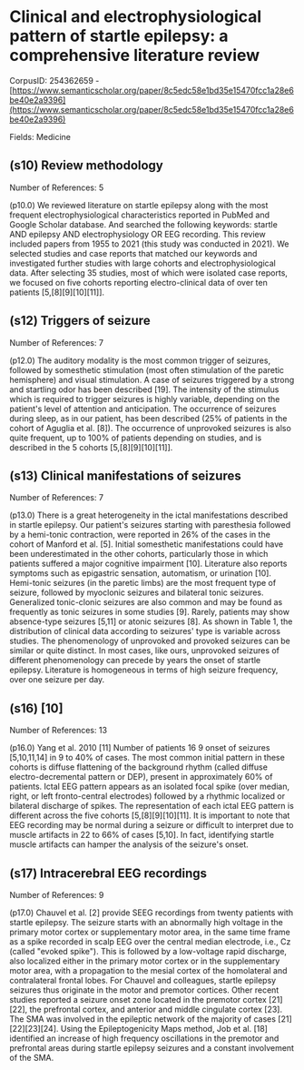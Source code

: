 # Clinical and electrophysiological pattern of startle epilepsy: a comprehensive literature review

CorpusID: 254362659 - [https://www.semanticscholar.org/paper/8c5edc58e1bd35e15470fcc1a28e6be40e2a9396](https://www.semanticscholar.org/paper/8c5edc58e1bd35e15470fcc1a28e6be40e2a9396)

Fields: Medicine

## (s10) Review methodology
Number of References: 5

(p10.0) We reviewed literature on startle epilepsy along with the most frequent electrophysiological characteristics reported in PubMed and Google Scholar database. And searched the following keywords: startle AND epilepsy AND electrophysiology OR EEG recording. This review included papers from 1955 to 2021 (this study was conducted in 2021). We selected studies and case reports that matched our keywords and investigated further studies with large cohorts and electrophysiological data. After selecting 35 studies, most of which were isolated case reports, we focused on five cohorts reporting electro-clinical data of over ten patients [5,[8][9][10][11]].
## (s12) Triggers of seizure
Number of References: 7

(p12.0) The auditory modality is the most common trigger of seizures, followed by somesthetic stimulation (most often stimulation of the paretic hemisphere) and visual stimulation. A case of seizures triggered by a strong and startling odor has been described [19]. The intensity of the stimulus which is required to trigger seizures is highly variable, depending on the patient's level of attention and anticipation. The occurrence of seizures during sleep, as in our patient, has been described (25% of patients in the cohort of Aguglia et al. [8]). The occurrence of unprovoked seizures is also quite frequent, up to 100% of patients depending on studies, and is described in the 5 cohorts [5,[8][9][10][11]].
## (s13) Clinical manifestations of seizures
Number of References: 7

(p13.0) There is a great heterogeneity in the ictal manifestations described in startle epilepsy. Our patient's seizures starting with paresthesia followed by a hemi-tonic contraction, were reported in 26% of the cases in the cohort of Manford et al. [5]. Initial somesthetic manifestations could have been underestimated in the other cohorts, particularly those in which patients suffered a major cognitive impairment [10]. Literature also reports symptoms such as epigastric sensation, automatism, or urination [10]. Hemi-tonic seizures (in the paretic limbs) are the most frequent type of seizure, followed by myoclonic seizures and bilateral tonic seizures. Generalized tonic-clonic seizures are also common and may be found as frequently as tonic seizures in some studies [9]. Rarely, patients may show absence-type seizures [5,11] or atonic seizures [8]. As shown in Table 1, the distribution of clinical data according to seizures' type is variable across studies. The phenomenology of unprovoked and provoked seizures can be similar or quite distinct. In most cases, like ours, unprovoked seizures of different phenomenology can precede by years the onset of startle epilepsy. Literature is homogeneous in terms of high seizure frequency, over one seizure per day.
## (s16) [10]
Number of References: 13

(p16.0) Yang et al. 2010 [11] Number of patients 16  9 onset of seizures [5,10,11,14] in 9 to 40% of cases. The most common initial pattern in these cohorts is diffuse flattening of the background rhythm (called diffuse electro-decremental pattern or DEP), present in approximately 60% of patients. Ictal EEG pattern appears as an isolated focal spike (over median, right, or left fronto-central electrodes) followed by a rhythmic localized or bilateral discharge of spikes. The representation of each ictal EEG pattern is different across the five cohorts [5,[8][9][10][11]. It is important to note that EEG recording may be normal during a seizure or difficult to interpret due to muscle artifacts in 22 to 66% of cases [5,10]. In fact, identifying startle muscle artifacts can hamper the analysis of the seizure's onset.
## (s17) Intracerebral EEG recordings
Number of References: 9

(p17.0) Chauvel et al. [2] provide SEEG recordings from twenty patients with startle epilepsy. The seizure starts with an abnormally high voltage in the primary motor cortex or supplementary motor area, in the same time frame as a spike recorded in scalp EEG over the central median electrode, i.e., Cz (called "evoked spike"). This is followed by a low-voltage rapid discharge, also localized either in the primary motor cortex or in the supplementary motor area, with a propagation to the mesial cortex of the homolateral and contralateral frontal lobes. For Chauvel and colleagues, startle epilepsy seizures thus originate in the motor and premotor cortices. Other recent studies reported a seizure onset zone located in the premotor cortex [21][22], the prefrontal cortex, and anterior and middle cingulate cortex [23]. The SMA was involved in the epileptic network of the majority of cases [21][22][23][24]. Using the Epileptogenicity Maps method, Job et al. [18] identified an increase of high frequency oscillations in the premotor and prefrontal areas during startle epilepsy seizures and a constant involvement of the SMA.
